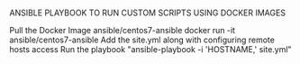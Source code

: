 ####

ANSIBLE PLAYBOOK TO RUN CUSTOM SCRIPTS USING DOCKER IMAGES

Pull the Docker Image ansible/centos7-ansible
docker run -it ansible/centos7-ansible
Add the site.yml along with configuring remote hosts access
Run the playbook "ansible-playbook -i 'HOSTNAME,' site.yml"
